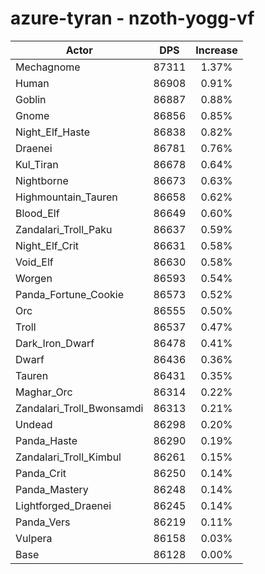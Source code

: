 # azure-tyran - nzoth-yogg-vf
| Actor | DPS | Increase |
|---|:---:|:---:|
|Mechagnome|87311|1.37%|
|Human|86908|0.91%|
|Goblin|86887|0.88%|
|Gnome|86856|0.85%|
|Night_Elf_Haste|86838|0.82%|
|Draenei|86781|0.76%|
|Kul_Tiran|86678|0.64%|
|Nightborne|86673|0.63%|
|Highmountain_Tauren|86658|0.62%|
|Blood_Elf|86649|0.60%|
|Zandalari_Troll_Paku|86637|0.59%|
|Night_Elf_Crit|86631|0.58%|
|Void_Elf|86630|0.58%|
|Worgen|86593|0.54%|
|Panda_Fortune_Cookie|86573|0.52%|
|Orc|86555|0.50%|
|Troll|86537|0.47%|
|Dark_Iron_Dwarf|86478|0.41%|
|Dwarf|86436|0.36%|
|Tauren|86431|0.35%|
|Maghar_Orc|86314|0.22%|
|Zandalari_Troll_Bwonsamdi|86313|0.21%|
|Undead|86298|0.20%|
|Panda_Haste|86290|0.19%|
|Zandalari_Troll_Kimbul|86261|0.15%|
|Panda_Crit|86250|0.14%|
|Panda_Mastery|86248|0.14%|
|Lightforged_Draenei|86245|0.14%|
|Panda_Vers|86219|0.11%|
|Vulpera|86158|0.03%|
|Base|86128|0.00%|
